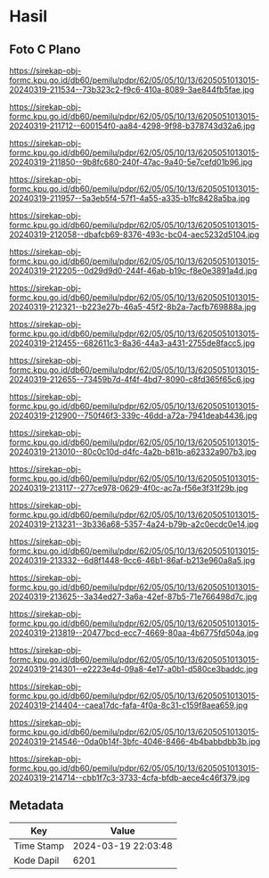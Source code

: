 # Hasil

## Foto C Plano

https://sirekap-obj-formc.kpu.go.id/db60/pemilu/pdpr/62/05/05/10/13/6205051013015-20240319-211534--73b323c2-f9c6-410a-8089-3ae844fb5fae.jpg

https://sirekap-obj-formc.kpu.go.id/db60/pemilu/pdpr/62/05/05/10/13/6205051013015-20240319-211712--600154f0-aa84-4298-9f98-b378743d32a6.jpg

https://sirekap-obj-formc.kpu.go.id/db60/pemilu/pdpr/62/05/05/10/13/6205051013015-20240319-211850--9b8fc680-240f-47ac-9a40-5e7cefd01b96.jpg

https://sirekap-obj-formc.kpu.go.id/db60/pemilu/pdpr/62/05/05/10/13/6205051013015-20240319-211957--5a3eb5f4-57f1-4a55-a335-b1fc8428a5ba.jpg

https://sirekap-obj-formc.kpu.go.id/db60/pemilu/pdpr/62/05/05/10/13/6205051013015-20240319-212058--dbafcb69-8376-493c-bc04-aec5232d5104.jpg

https://sirekap-obj-formc.kpu.go.id/db60/pemilu/pdpr/62/05/05/10/13/6205051013015-20240319-212205--0d29d9d0-244f-46ab-b19c-f8e0e3891a4d.jpg

https://sirekap-obj-formc.kpu.go.id/db60/pemilu/pdpr/62/05/05/10/13/6205051013015-20240319-212321--b223e27b-46a5-45f2-8b2a-7acfb769888a.jpg

https://sirekap-obj-formc.kpu.go.id/db60/pemilu/pdpr/62/05/05/10/13/6205051013015-20240319-212455--682611c3-8a36-44a3-a431-2755de8facc5.jpg

https://sirekap-obj-formc.kpu.go.id/db60/pemilu/pdpr/62/05/05/10/13/6205051013015-20240319-212655--73459b7d-4f4f-4bd7-8090-c8fd365f65c6.jpg

https://sirekap-obj-formc.kpu.go.id/db60/pemilu/pdpr/62/05/05/10/13/6205051013015-20240319-212900--750f46f3-339c-46dd-a72a-7941deab4436.jpg

https://sirekap-obj-formc.kpu.go.id/db60/pemilu/pdpr/62/05/05/10/13/6205051013015-20240319-213010--80c0c10d-d4fc-4a2b-b81b-a62332a907b3.jpg

https://sirekap-obj-formc.kpu.go.id/db60/pemilu/pdpr/62/05/05/10/13/6205051013015-20240319-213117--277ce978-0629-4f0c-ac7a-f56e3f31f29b.jpg

https://sirekap-obj-formc.kpu.go.id/db60/pemilu/pdpr/62/05/05/10/13/6205051013015-20240319-213231--3b336a68-5357-4a24-b79b-a2c0ecdc0e14.jpg

https://sirekap-obj-formc.kpu.go.id/db60/pemilu/pdpr/62/05/05/10/13/6205051013015-20240319-213332--6d8f1448-9cc6-46b1-86af-b213e960a8a5.jpg

https://sirekap-obj-formc.kpu.go.id/db60/pemilu/pdpr/62/05/05/10/13/6205051013015-20240319-213625--3a34ed27-3a6a-42ef-87b5-71e766498d7c.jpg

https://sirekap-obj-formc.kpu.go.id/db60/pemilu/pdpr/62/05/05/10/13/6205051013015-20240319-213819--20477bcd-ecc7-4669-80aa-4b6775fd504a.jpg

https://sirekap-obj-formc.kpu.go.id/db60/pemilu/pdpr/62/05/05/10/13/6205051013015-20240319-214301--e2223e4d-09a8-4e17-a0b1-d580ce3baddc.jpg

https://sirekap-obj-formc.kpu.go.id/db60/pemilu/pdpr/62/05/05/10/13/6205051013015-20240319-214404--caea17dc-fafa-4f0a-8c31-c159f8aea659.jpg

https://sirekap-obj-formc.kpu.go.id/db60/pemilu/pdpr/62/05/05/10/13/6205051013015-20240319-214546--0da0b14f-3bfc-4046-8466-4b4babbdbb3b.jpg

https://sirekap-obj-formc.kpu.go.id/db60/pemilu/pdpr/62/05/05/10/13/6205051013015-20240319-214714--cbb1f7c3-3733-4cfa-bfdb-aece4c46f379.jpg


## Metadata

| Key        | Value               |
| ---------- | ------------------- |
| Time Stamp | 2024-03-19 22:03:48 |
| Kode Dapil | 6201                |



